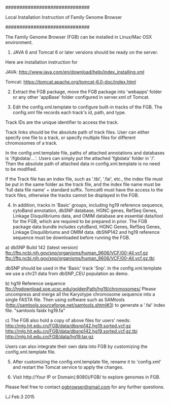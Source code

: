 ##############################

Local Installation Instruction of Family Genome Browser

##############################

The Family Genome Browser (FGB) can be installed in Linux/Mac OSX environment. 

1. JAVA 6 and Tomcat 6 or later versions should be ready on the server.

Here are installation instruction for

JAVA:
http://www.java.com/en/download/help/index_installing.xml

Tomcat:
https://tomcat.apache.org/tomcat-6.0-doc/index.html

2. Extract the FGB package, move the FGB package into 'webapps' folder 
or any other 'appBase' folder configured in server.xml of Tomcat.

3. Edit the config.xml.template to configure built-in tracks of the FGB. The 
config.xml file records each track's id, path, and type. 

Track IDs are the unique identifier to access the track. 

Track links should be the absolute path of track files. User can either 
specify one file to a track, or specify multiple files for different 
chromosomes of a track.

In the config.xml.template file, paths of attached annotations and databases
is '/fgbdata/....'. Users can simply put the attached 'fgbdata' folder in 
'/'. Then the absolute path of attached data in config.xml.template is no
need to be modified.

If the Track file has an index file, such as '.tbi', '.fai', etc., 
the index file must be put in the same folder as the track file, and 
the index file name must be 'full data file name' + standard suffix. Tomcat6 
must have the access to the track files, otherwise the tracks cannot 
be displayed in the FGB.

4. In addition, tracks in 'Basic' groups, including hg19 reference sequence,
cytoBand annotation, dbSNP database, HGNC genes, RefSeq Genes, Linkage
Disquilibriums data, and OMIM database are essential data/tool for the FGB, 
which are required to be prepared in prior. The FGB package data bundle includes
cytoBand, HGNC Genes, RefSeq Genes, Linkage Disquilibriums and OMIM data.
dbSNP142 and hg19 reference sequence must be downloaded before running the FGB.
	
a) dbSNP Build 142 (latest version)
ftp://ftp.ncbi.nih.gov/snp/organisms/human_9606/VCF/00-All.vcf.gz
ftp://ftp.ncbi.nih.gov/snp/organisms/human_9606/VCF/00-All.vcf.gz.tbi

dbSNP should be used in the 'Basic' track 'Snp'. In the config.xml.template 
we use a chr21 data from dbSNP_CEU population as demo.

b) hg19 Reference sequence
ftp://hgdownload.soe.ucsc.edu/goldenPath/hg19/chromosomes/
Please uncompress and merge all the Karyotype chromosome sequence into 
a single FASTA file. Then using software such as SAMtools 
(http://samtools.sourceforge.net/samtools.shtml#3) to generate a '.fai' 
index file.
"samtools faidx hg19.fa"

c) The FGB also hold a copy of above files for users' needs:
http://mlg.hit.edu.cn/FGB/data/dbsnp142.hg19.sorted.vcf.gz
http://mlg.hit.edu.cn/FGB/data/dbsnp142.hg19.sorted.vcf.gz.tbi
http://mlg.hit.edu.cn/FGB/data/hg19.tar.gz

Users can also integrate their own data into FGB by customizing the 
config.xml.template file.

5. After customizing the config.xml.template file, rename it to 'config.xml' 
and restart the Tomcat service to apply the changes.

6. Visit http://Your IP or Domain(:8080)/FGB/ to explore genomes in FGB.

Please feel free to contact pgbrowser@gmail.com for any further questions.

LJ Feb.3 2015
